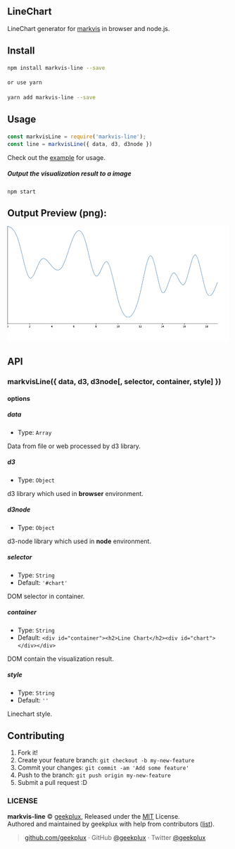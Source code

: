 ## LineChart

LineChart generator for [markvis](https://github.com/geekplux/markvis) in browser and node.js.

## Install

```bash
npm install markvis-line --save

or use yarn

yarn add markvis-line --save
```

## Usage

```js
const markvisLine = require('markvis-line');
const line = markvisLine({ data, d3, d3node })
```

Check out the [example](./example) for usage.

##### Output the visualization result to a image

```
npm start
```

## Output Preview (png):

![chart](./example/output.png)


## API

### markvisLine({ data, d3, d3node[, selector, container, style] })

#### options

##### data

- Type: `Array`

Data from file or web processed by d3 library.

##### d3

- Type: `Object`

d3 library which used in **browser** environment.

##### d3node

- Type: `Object`

d3-node library which used in **node** environment.

##### selector

- Type: `String`
- Default: `'#chart'`

DOM selector in container.

##### container

- Type: `String`
- Default: `<div id="container"><h2>Line Chart</h2><div id="chart"></div></div>`

DOM contain the visualization result.

##### style

- Type: `String`<br>
- Default: `''`

Linechart style.

## Contributing

1. Fork it!
2. Create your feature branch: `git checkout -b my-new-feature`
3. Commit your changes: `git commit -am 'Add some feature'`
4. Push to the branch: `git push origin my-new-feature`
5. Submit a pull request :D


### LICENSE

**markvis-line** © [geekplux](https://github.com/geekplux), Released under the [MIT](./LICENSE) License.<br>
Authored and maintained by geekplux with help from contributors ([list](https://github.com/geekplux/markvis/contributors)).

> [github.com/geekplux](https://github.com/geekplux) · GitHub [@geekplux](https://github.com/geekplux) · Twitter [@geekplux](https://twitter.com/geekplux)
